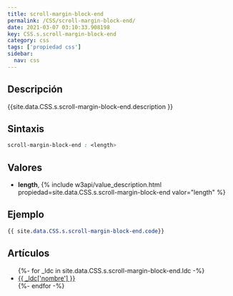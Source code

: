 ```yaml
---
title: scroll-margin-block-end
permalink: /CSS/scroll-margin-block-end/
date: 2021-03-07 03:10:33.908198
key: CSS.s.scroll-margin-block-end
category: css
tags: ['propiedad css']
sidebar: 
  nav: css
---
```


## Descripción
{{site.data.CSS.s.scroll-margin-block-end.description }}

## Sintaxis
~~~css
scroll-margin-block-end : <length>
~~~

## Valores
* **length**,  {% include w3api/value_description.html propiedad=site.data.CSS.s.scroll-margin-block-end valor="length" %}

## Ejemplo
~~~css
{{ site.data.CSS.s.scroll-margin-block-end.code}}
~~~

## Artículos
<ul>
{%- for _ldc in site.data.CSS.s.scroll-margin-block-end.ldc -%}
   <li>
       <a href="{{_ldc['url'] }}">{{ _ldc['nombre'] }}</a>
   </li>
{%- endfor -%}
</ul>
